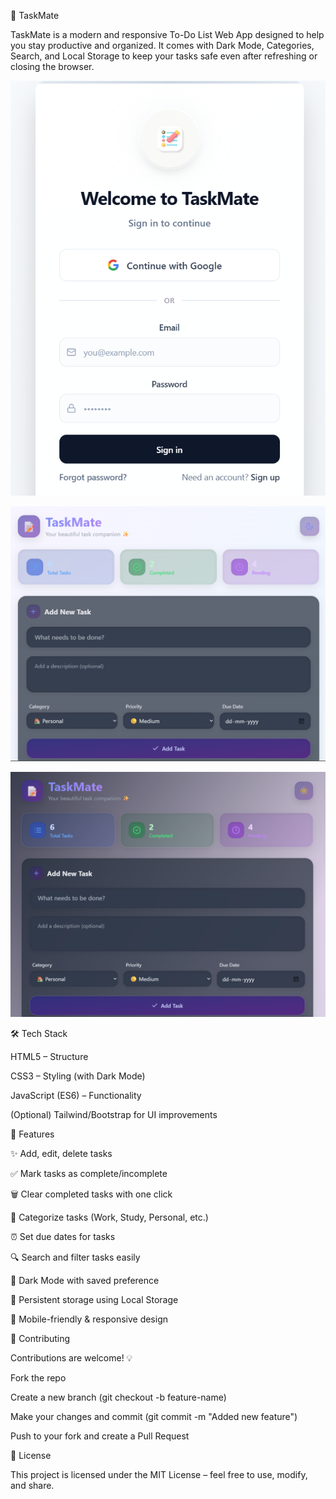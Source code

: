 
📝 TaskMate

TaskMate is a modern and responsive To-Do List Web App designed to help you stay productive and organized.
It comes with Dark Mode, Categories, Search, and Local Storage to keep your tasks safe even after refreshing or closing the browser.


![image alt](https://github.com/HimaleePatil/TaskMate/blob/main/Screenshot%202025-09-19%20202115.png?raw=true)

![image alt](https://github.com/HimaleePatil/TaskMate/blob/main/Screenshot%202025-09-19%20202142.png?raw=true)

![image alt](https://github.com/HimaleePatil/TaskMate/blob/main/Screenshot%202025-09-19%20210633.png?raw=true)

🛠️ Tech Stack

HTML5 – Structure

CSS3 – Styling (with Dark Mode)

JavaScript (ES6) – Functionality

(Optional) Tailwind/Bootstrap for UI improvements


🚀 Features

✨ Add, edit, delete tasks

✅ Mark tasks as complete/incomplete

🗑️ Clear completed tasks with one click

📂 Categorize tasks (Work, Study, Personal, etc.)

⏰ Set due dates for tasks

🔍 Search and filter tasks easily

🌙 Dark Mode with saved preference

💾 Persistent storage using Local Storage

📱 Mobile-friendly & responsive design




🤝 Contributing

Contributions are welcome! 💡

Fork the repo

Create a new branch (git checkout -b feature-name)

Make your changes and commit (git commit -m "Added new feature")

Push to your fork and create a Pull Request


📜 License

This project is licensed under the MIT License – feel free to use, modify, and share.

